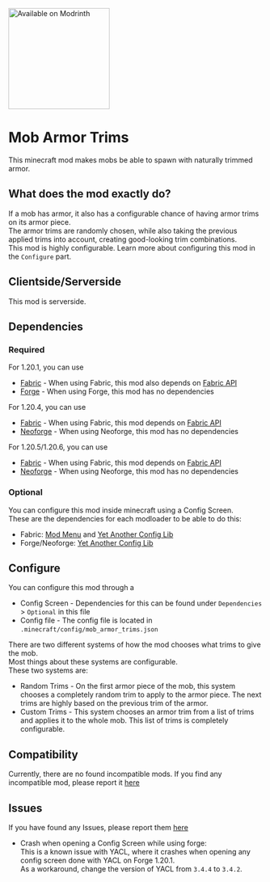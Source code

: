 [<img src="https://github.com/sn0wfrog/modding-badges/blob/main/Available%20on%20Modrinth.png" alt="Available on Modrinth" width="200"/>](https://modrinth.com/mod/mob-armor-trims)

# Mob Armor Trims
This minecraft mod makes mobs be able to spawn with naturally trimmed armor.

## What does the mod exactly do?
If a mob has armor, it also has a configurable chance of having armor trims on its armor piece.  
The armor trims are randomly chosen, while also taking the previous applied trims into account, 
creating good-looking trim combinations.  
This mod is highly configurable. 
Learn more about configuring this mod in the `Configure` part.

## Clientside/Serverside
This mod is serverside.

##  Dependencies

### Required
For 1.20.1, you can use
- [Fabric](https://fabricmc.net/) - When using Fabric, this mod also depends on [Fabric API](https://modrinth.com/mod/fabric-api)
- [Forge](https://files.minecraftforge.net/net/minecraftforge/forge/) - When using Forge, this mod has no dependencies

For 1.20.4, you can use
- [Fabric](https://fabricmc.net/) - When using Fabric, this mod depends on [Fabric API](https://modrinth.com/mod/fabric-api)
- [Neoforge](https://neoforged.net/) - When using Neoforge, this mod has no dependencies

For 1.20.5/1.20.6, you can use 
- [Fabric](https://fabricmc.net/) - When using Fabric, this mod depends on [Fabric API](https://modrinth.com/mod/fabric-api)
- [Neoforge](https://neoforged.net/) - When using Neoforge, this mod has no dependencies

### Optional
You can configure this mod inside minecraft using a Config Screen.  
These are the dependencies for each modloader to be able to do this:
- Fabric:  [Mod Menu](https://modrinth.com/mod/modmenu) and [Yet Another Config Lib](https://modrinth.com/mod/yacl)
- Forge/Neoforge: [Yet Another Config Lib](https://modrinth.com/mod/yacl)

## Configure
You can configure this mod through a
- Config Screen -  Dependencies for this can be found under `Dependencies` > `Optional` in this file
- Config file - The config file is located in `.minecraft/config/mob_armor_trims.json`
 
There are two different systems of how the mod chooses what trims to give the mob.  
Most things about these systems are configurable.  
These two systems are:
- Random Trims - On the first armor piece of the mob, this system chooses a completely random trim to apply to the armor piece. The next trims are highly based on the previous trim of the armor.
- Custom Trims - This system chooses an armor trim from a list of trims and applies it to the whole mob. This list of trims is completely configurable.

## Compatibility
Currently, there are no found incompatible mods. If you find any incompatible mod, please report it [here](https://github.com/Imajo24I/Mob-Armor-Trims/issues/new?assignees=&labels=incompatibility&projects=&template=incompatibility.yml)

## Issues
If you have found any Issues, please report them [here](https://github.com/Imajo24I/Mob-Armor-Trims/issues/new?assignees=&labels=bug&projects=&template=bug_report.yml)  
- Crash when opening a Config Screen while using forge:  
  This is a known issue with YACL, where it crashes when opening any config screen done with YACL on Forge 1.20.1.  
  As a workaround, change the version of YACL from `3.4.4` to `3.4.2`.
